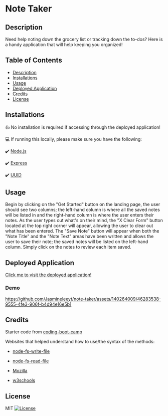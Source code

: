 # Note Taker

## Description
Need help noting down the grocery list or tracking down the to-dos? Here is a handy application that will help keeping you organized!

## Table of Contents
- [Description](#description)
- [Installations](#installations)
- [Usage](#usage)
- [Deployed Application](#deployed-application)
- [Credits](#credits)
- [License](#license)

## Installations
:thumbsup: No installation is required if accessing through the deployed application!

:computer: If running this locally, please make sure you have the following:

:heavy_check_mark: [Node.js](https://nodejs.org/en)

:heavy_check_mark: [Express](https://www.npmjs.com/package/express)

:heavy_check_mark: [UUID](https://www.npmjs.com/package/uuid)

## Usage
Begin by clicking on the "Get Started" button on the landing page, the user should see two columns; the left-hand column is where all the saved notes will be listed in and the right-hand column is where the user enters their notes. As the user types out what's on their mind, the "X Clear Form" button located at the top right corner will appear, allowing the user to clear out what has been entered. The "Save Note" button will appear when both the "Note Title" and the "Note Text" areas have been written and allows the user to save their note; the saved notes will be listed on the left-hand column. Simply click on the notes to review each item saved.

## Deployed Application
[Click me to visit the deployed application!](https://rocky-ravine-59958-9f8e271d3ff4.herokuapp.com/)

### Demo
https://github.com/Jasmineleeyt/note-taker/assets/140264009/46283538-9555-4fe3-906f-b4d94e16e5b1

## Credits
Starter code from [coding-boot-camp](https://github.com/coding-boot-camp/miniature-eureka)

Websites that helped understand how to use/the syntax of the methods:

- [node-fs-write-file](https://nodejs.org/en/learn/manipulating-files/writing-files-with-nodejs)

- [node-fs-read-file](https://nodejs.org/en/learn/manipulating-files/reading-files-with-nodejs)

- [Mozilla](https://developer.mozilla.org/en-US/)

- [w3schools](https://www.w3schools.com/)

## License
MIT [![License](https://img.shields.io/badge/License-MIT-yellow.svg)](https://opensource.org/licenses/MIT)
